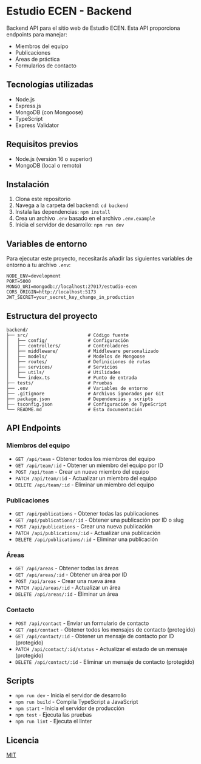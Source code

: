 # Estudio ECEN - Backend

Backend API para el sitio web de Estudio ECEN. Esta API proporciona endpoints para manejar:
- Miembros del equipo
- Publicaciones
- Áreas de práctica
- Formularios de contacto

## Tecnologías utilizadas

- Node.js
- Express.js
- MongoDB (con Mongoose)
- TypeScript
- Express Validator

## Requisitos previos

- Node.js (versión 16 o superior)
- MongoDB (local o remoto)

## Instalación

1. Clona este repositorio
2. Navega a la carpeta del backend: `cd backend`
3. Instala las dependencias: `npm install`
4. Crea un archivo `.env` basado en el archivo `.env.example`
5. Inicia el servidor de desarrollo: `npm run dev`

## Variables de entorno

Para ejecutar este proyecto, necesitarás añadir las siguientes variables de entorno a tu archivo `.env`:

```
NODE_ENV=development
PORT=5000
MONGO_URI=mongodb://localhost:27017/estudio-ecen
CORS_ORIGIN=http://localhost:5173
JWT_SECRET=your_secret_key_change_in_production
```

## Estructura del proyecto

```
backend/
├── src/                      # Código fuente
│   ├── config/               # Configuración
│   ├── controllers/          # Controladores
│   ├── middleware/           # Middleware personalizado
│   ├── models/               # Modelos de Mongoose
│   ├── routes/               # Definiciones de rutas
│   ├── services/             # Servicios
│   ├── utils/                # Utilidades
│   └── index.ts              # Punto de entrada
├── tests/                    # Pruebas
├── .env                      # Variables de entorno
├── .gitignore                # Archivos ignorados por Git
├── package.json              # Dependencias y scripts
├── tsconfig.json             # Configuración de TypeScript
└── README.md                 # Esta documentación
```

## API Endpoints

### Miembros del equipo
- `GET /api/team` - Obtener todos los miembros del equipo
- `GET /api/team/:id` - Obtener un miembro del equipo por ID
- `POST /api/team` - Crear un nuevo miembro del equipo
- `PATCH /api/team/:id` - Actualizar un miembro del equipo
- `DELETE /api/team/:id` - Eliminar un miembro del equipo

### Publicaciones
- `GET /api/publications` - Obtener todas las publicaciones
- `GET /api/publications/:id` - Obtener una publicación por ID o slug
- `POST /api/publications` - Crear una nueva publicación
- `PATCH /api/publications/:id` - Actualizar una publicación
- `DELETE /api/publications/:id` - Eliminar una publicación

### Áreas
- `GET /api/areas` - Obtener todas las áreas
- `GET /api/areas/:id` - Obtener un área por ID
- `POST /api/areas` - Crear una nueva área
- `PATCH /api/areas/:id` - Actualizar un área
- `DELETE /api/areas/:id` - Eliminar un área

### Contacto
- `POST /api/contact` - Enviar un formulario de contacto
- `GET /api/contact` - Obtener todos los mensajes de contacto (protegido)
- `GET /api/contact/:id` - Obtener un mensaje de contacto por ID (protegido)
- `PATCH /api/contact/:id/status` - Actualizar el estado de un mensaje (protegido)
- `DELETE /api/contact/:id` - Eliminar un mensaje de contacto (protegido)

## Scripts

- `npm run dev` - Inicia el servidor de desarrollo
- `npm run build` - Compila TypeScript a JavaScript
- `npm start` - Inicia el servidor de producción
- `npm test` - Ejecuta las pruebas
- `npm run lint` - Ejecuta el linter

## Licencia

[MIT](https://choosealicense.com/licenses/mit/)